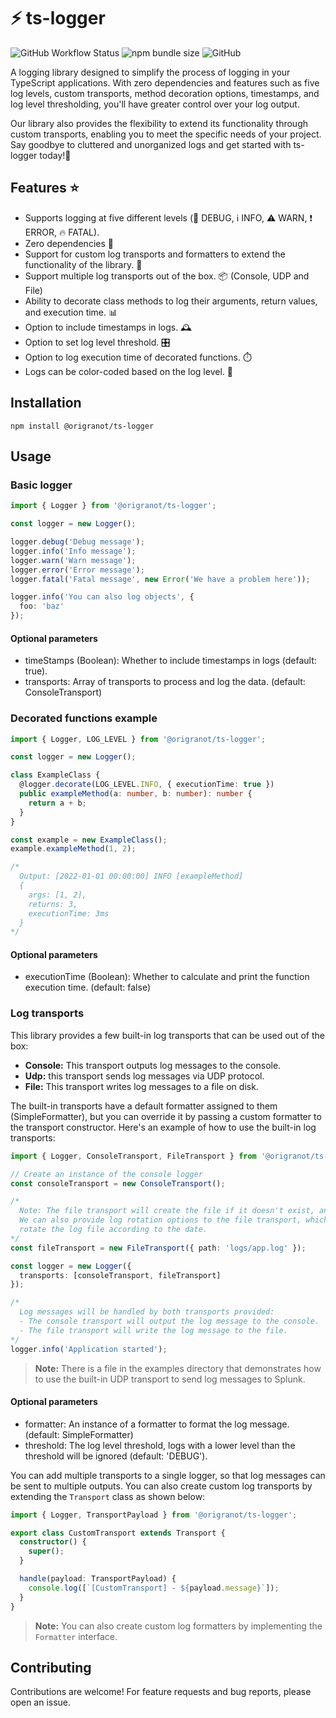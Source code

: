 # :zap: ts-logger

![GitHub Workflow Status](https://img.shields.io/github/actions/workflow/status/origranot/ts-logger/release.yml)
![npm bundle size](https://img.shields.io/bundlephobia/min/@origranot/ts-logger)
![GitHub](https://img.shields.io/github/license/origranot/ts-logger)

A logging library designed to simplify the process of logging in your TypeScript applications. With zero
dependencies and features such as five log levels, custom transports, method decoration options,
timestamps, and log level thresholding, you'll have greater control over your log output.

Our library also provides the flexibility to extend its functionality through custom transports, enabling
you to meet the specific needs of your project. Say goodbye to cluttered and unorganized logs and get
started with ts-logger today!💪

## Features :star:

- Supports logging at five different levels (:bug: DEBUG, :information_source: INFO, :warning: WARN,
  :exclamation: ERROR, :fire: FATAL).
- Zero dependencies 🚫
- Support for custom log transports and formatters to extend the functionality of the library. 💬
- Support multiple log transports out of the box. 📦 (Console, UDP and File)
- Ability to decorate class methods to log their arguments, return values, and execution time. 📊
- Option to include timestamps in logs. 🕰️
- Option to set log level threshold. 🎛️
- Option to log execution time of decorated functions. ⏱️
- Logs can be color-coded based on the log level. 🎨

## Installation

`npm install @origranot/ts-logger`

## Usage

### Basic logger

```typescript
import { Logger } from '@origranot/ts-logger';

const logger = new Logger();

logger.debug('Debug message');
logger.info('Info message');
logger.warn('Warn message');
logger.error('Error message');
logger.fatal('Fatal message', new Error('We have a problem here'));

logger.info('You can also log objects', {
  foo: 'baz'
});
```

#### Optional parameters

- timeStamps (Boolean): Whether to include timestamps in logs (default: true).
- transports: Array of transports to process and log the data. (default: ConsoleTransport)

### Decorated functions example

```typescript
import { Logger, LOG_LEVEL } from '@origranot/ts-logger';

const logger = new Logger();

class ExampleClass {
  @logger.decorate(LOG_LEVEL.INFO, { executionTime: true })
  public exampleMethod(a: number, b: number): number {
    return a + b;
  }
}

const example = new ExampleClass();
example.exampleMethod(1, 2);

/* 
  Output: [2022-01-01 00:00:00] INFO [exampleMethod]
  {
    args: [1, 2],
    returns: 3,
    executionTime: 3ms
  }
*/
```

#### Optional parameters

- executionTime (Boolean): Whether to calculate and print the function execution time. (default: false)

### Log transports

This library provides a few built-in log transports that can be used out of the box:

- **Console:** This transport outputs log messages to the console.
- **Udp:** this transport sends log messages via UDP protocol.
- **File:** This transport writes log messages to a file on disk.

The built-in transports have a default formatter assigned to them (SimpleFormatter), but you can override
it by passing a custom formatter to the transport constructor. Here's an example of how to use the
built-in log transports:

```typescript
import { Logger, ConsoleTransport, FileTransport } from '@origranot/ts-logger';

// Create an instance of the console logger
const consoleTransport = new ConsoleTransport();

/*
  Note: The file transport will create the file if it doesn't exist, and append to it if it does.
  We can also provide log rotation options to the file transport, which will automatically
  rotate the log file according to the date.
*/
const fileTransport = new FileTransport({ path: 'logs/app.log' });

const logger = new Logger({
  transports: [consoleTransport, fileTransport]
});

/*
  Log messages will be handled by both transports provided:
  - The console transport will output the log message to the console.
  - The file transport will write the log message to the file.
*/
logger.info('Application started');
```

> **Note:** There is a file in the examples directory that demonstrates how to use the built-in UDP
> transport to send log messages to Splunk.

#### Optional parameters

- formatter: An instance of a formatter to format the log message. (default: SimpleFormatter)
- threshold: The log level threshold, logs with a lower level than the threshold will be ignored
  (default: 'DEBUG').

You can add multiple transports to a single logger, so that log messages can be sent to multiple outputs.
You can also create custom log transports by extending the `Transport` class as shown below:

```typescript
import { Logger, TransportPayload } from '@origranot/ts-logger';

export class CustomTransport extends Transport {
  constructor() {
    super();
  }

  handle(payload: TransportPayload) {
    console.log([`[CustomTransport] - ${payload.message}`]);
  }
}
```

> **Note:** You can also create custom log formatters by implementing the `Formatter` interface.

## Contributing

Contributions are welcome! For feature requests and bug reports, please open an issue.
